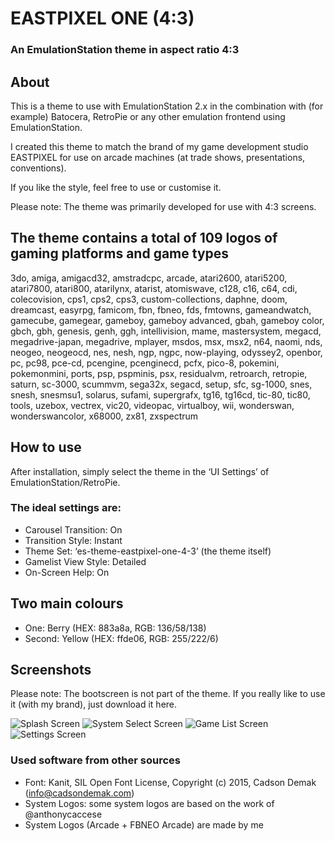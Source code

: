 # EASTPIXEL ONE (4:3)
### An EmulationStation theme in aspect ratio 4:3

## About

This is a theme to use with EmulationStation 2.x in the combination with (for example) Batocera, RetroPie or any other emulation frontend using EmulationStation.

I created this theme to match the brand of my game development studio EASTPIXEL for use on arcade machines (at trade shows, presentations, conventions).

If you like the style, feel free to use or customise it.

Please note: The theme was primarily developed for use with 4:3 screens.

## The theme contains a total of 109 logos of gaming platforms and game types

3do, amiga, amigacd32, amstradcpc, arcade, atari2600, atari5200, atari7800, atari800, atarilynx, atarist, atomiswave, c128, c16, c64, cdi, colecovision, cps1, cps2, cps3, custom-collections, daphne, doom, dreamcast, easyrpg, famicom, fbn, fbneo, fds, fmtowns, gameandwatch, gamecube, gamegear, gameboy, gameboy advanced, gbah, gameboy color, gbch, gbh, genesis, genh, ggh, intellivision, mame, mastersystem, megacd, megadrive-japan, megadrive, mplayer, msdos, msx, msx2, n64, naomi, nds, neogeo, neogeocd, nes, nesh, ngp, ngpc, now-playing, odyssey2, openbor, pc, pc98, pce-cd, pcengine, pcenginecd, pcfx, pico-8, pokemini, pokemonmini, ports, psp, pspminis, psx, residualvm, retroarch, retropie, saturn, sc-3000, scummvm, sega32x, segacd, setup, sfc, sg-1000, snes, snesh, snesmsu1, solarus, sufami, supergrafx, tg16, tg16cd, tic-80, tic80, tools, uzebox, vectrex, vic20, videopac, virtualboy, wii, wonderswan, wonderswancolor, x68000, zx81, zxspectrum

## How to use

After installation, simply select the theme in the ‘UI Settings’ of EmulationStation/RetroPie.

### The ideal settings are:
- Carousel Transition: On
- Transition Style: Instant
- Theme Set: ‘es-theme-eastpixel-one-4-3’ (the theme itself)
- Gamelist View Style: Detailed
- On-Screen Help: On


## Two main colours

- One: Berry (HEX: 883a8a, RGB: 136/58/138)
- Second: Yellow (HEX: ffde06, RGB: 255/222/6)



## Screenshots

Please note: The bootscreen is not part of the theme. If you really like to use it (with my brand), just download it here.

![Splash Screen](https://www.eastpixel.de/files/es-theme-eastpixel-one-4-3-splash_v101.png)
![System Select Screen](https://www.eastpixel.de/files/es-theme-eastpixel-one-4-3-system_v101.png)
![Game List Screen](https://www.eastpixel.de/files/es-theme-eastpixel-one-4-3-gamelist_v101.png)
![Settings Screen](https://www.eastpixel.de/files/es-theme-eastpixel-one-4-3-settings_v101.png)


### Used software from other sources

- Font: Kanit, SIL Open Font License, Copyright (c) 2015, Cadson Demak (info@cadsondemak.com)
- System Logos: some system logos are based on the work of @anthonycaccese
- System Logos (Arcade + FBNEO Arcade) are made by me
